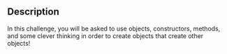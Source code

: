 <section class="module-section" name="Description">&nbsp;</section>

## Description

In this challenge, you will be asked to use objects, constructors, methods, and some clever thinking in order to create objects that create other objects!

